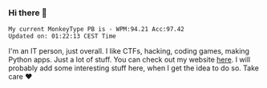 ### Hi there 👋
<!-- PB START -->
```
My current MonkeyType PB is - WPM:94.21 Acc:97.42
Updated on: 01:22:13 CEST Time
```
<!-- PB END -->
I'm an IT person, just overall. I like CTFs, hacking, coding games, making Python apps. Just a lot of stuff.
You can check out my website [here](https://skill3472.github.io/).
I will probably add some interesting stuff here, when I get the idea to do so. Take care ❤️
